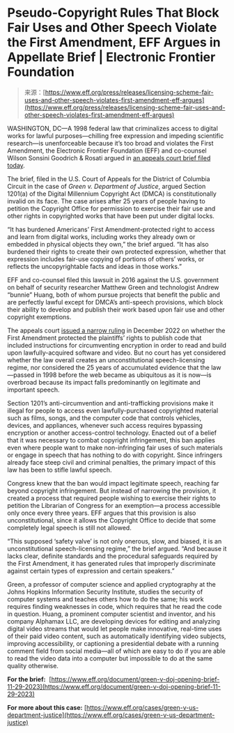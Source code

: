 <!--yml
category: 未分类
date: 2024-05-27 14:31:06
-->

# Pseudo-Copyright Rules That Block Fair Uses and Other Speech Violate the First Amendment, EFF Argues in Appellate Brief | Electronic Frontier Foundation

> 来源：[https://www.eff.org/press/releases/licensing-scheme-fair-uses-and-other-speech-violates-first-amendment-eff-argues](https://www.eff.org/press/releases/licensing-scheme-fair-uses-and-other-speech-violates-first-amendment-eff-argues)

WASHINGTON, DC—A 1998 federal law that criminalizes access to digital works for lawful purposes—chilling free expression and impeding scientific research—is unenforceable because it’s too broad and violates the First Amendment, the Electronic Frontier Foundation (EFF) and co-counsel Wilson Sonsini Goodrich & Rosati argued in [an appeals court brief filed today](https://www.eff.org/document/green-v-doj-opening-brief-11-29-2023). 

The brief, filed in the U.S. Court of Appeals for the District of Columbia Circuit in the case of *Green v. Department of Justice*, argued Section 1201(a) of the Digital Millennium Copyright Act (DMCA) is constitutionally invalid on its face. The case arises after 25 years of people having to petition the Copyright Office for permission to exercise their fair use and other rights in copyrighted works that have been put under digital locks.  

“It has burdened Americans’ First Amendment-protected right to access and learn from digital works, including works they already own or embedded in physical objects they own,” the brief argued. “It has also burdened their rights to create their own protected expression, whether that expression includes fair-use copying of portions of others’ works, or reflects the uncopyrightable facts and ideas in those works.” 

EFF and co-counsel filed this lawsuit in 2016 against the U.S. government on behalf of security researcher Matthew Green and technologist Andrew “bunnie” Huang, both of whom pursue projects that benefit the public and are perfectly lawful except for DMCA’s anti-speech provisions, which block their ability to develop and publish their work based upon fair use and other copyright exemptions.  

The appeals court [issued a narrow ruling](https://www.eff.org/document/green-dc-circuit-opinion) in December 2022 on whether the First Amendment protected the plaintiffs’ rights to publish code that included instructions for circumventing encryption in order to read and build upon lawfully-acquired software and video. But no court has yet considered whether the law overall creates an unconstitutional speech-licensing regime, nor considered the 25 years of accumulated evidence that the law—passed in 1998 before the web became as ubiquitous as it is now—is overbroad because its impact falls predominantly on legitimate and important speech.  

Section 1201’s anti-circumvention and anti-trafficking provisions make it illegal for people to access even lawfully-purchased copyrighted material such as films, songs, and the computer code that controls vehicles, devices, and appliances, whenever such access requires bypassing encryption or another access-control technology. Enacted out of a belief that it was necessary to combat copyright infringement, this ban applies even where people want to make non-infringing fair uses of such materials or engage in speech that has nothing to do with copyright. Since infringers already face steep civil and criminal penalties, the primary impact of this law has been to stifle lawful speech. 

Congress knew that the ban would impact legitimate speech, reaching far beyond copyright infringement. But instead of narrowing the provision, it created a process that required people wishing to exercise their rights to petition the Librarian of Congress for an exemption—a process accessible only once every three years. EFF argues that this provision is also unconstitutional, since it allows the Copyright Office to decide that some completely legal speech is still not allowed. 

“This supposed ‘safety valve’ is not only onerous, slow, and biased, it is an unconstitutional speech-licensing regime,” the brief argued. “And because it lacks clear, definite standards and the procedural safeguards required by the First Amendment, it has generated rules that improperly discriminate against certain types of expression and certain speakers.” 

Green, a professor of computer science and applied cryptography at the Johns Hopkins Information Security Institute, studies the security of computer systems and teaches others how to do the same; his work requires finding weaknesses in code, which requires that he read the code in question. Huang, a prominent computer scientist and inventor, and his company Alphamax LLC, are developing devices for editing and analyzing digital video streams that would let people make innovative, real-time uses of their paid video content, such as automatically identifying video subjects, improving accessibility, or captioning a presidential debate with a running comment field from social media—all of which are easy to do if you are able to read the video data into a computer but impossible to do at the same quality otherwise.  

**For the brief:**  [https://www.eff.org/document/green-v-doj-opening-brief-11-29-2023](https://www.eff.org/document/green-v-doj-opening-brief-11-29-2023)

**For more about this case:** [https://www.eff.org/cases/green-v-us-department-justice](https://www.eff.org/cases/green-v-us-department-justice)